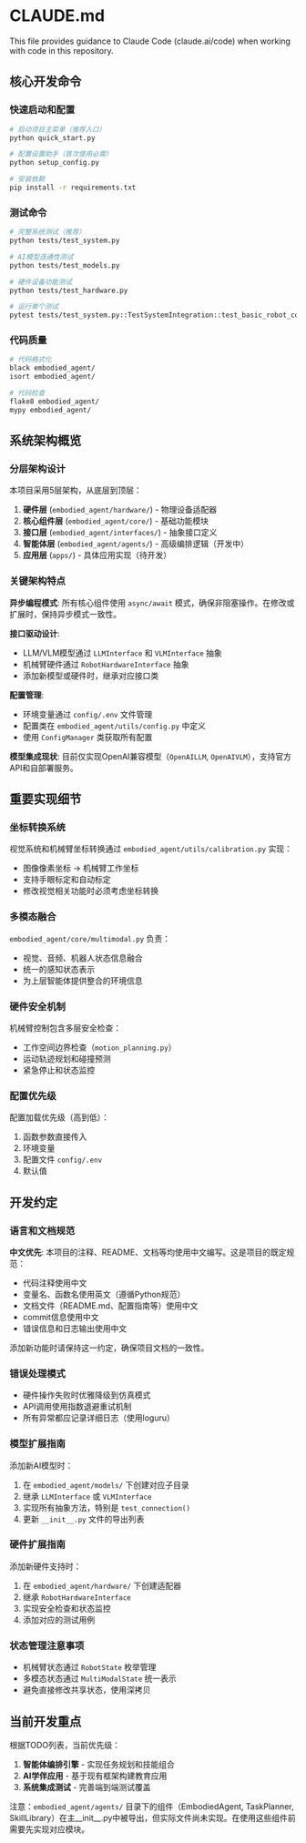 # CLAUDE.md

This file provides guidance to Claude Code (claude.ai/code) when working with code in this repository.

## 核心开发命令

### 快速启动和配置
```bash
# 启动项目主菜单（推荐入口）
python quick_start.py

# 配置设置助手（首次使用必需）
python setup_config.py

# 安装依赖
pip install -r requirements.txt
```

### 测试命令
```bash
# 完整系统测试（推荐）
python tests/test_system.py

# AI模型连通性测试
python tests/test_models.py

# 硬件设备功能测试
python tests/test_hardware.py

# 运行单个测试
pytest tests/test_system.py::TestSystemIntegration::test_basic_robot_control
```

### 代码质量
```bash
# 代码格式化
black embodied_agent/
isort embodied_agent/

# 代码检查
flake8 embodied_agent/
mypy embodied_agent/
```

## 系统架构概览

### 分层架构设计
本项目采用5层架构，从底层到顶层：

1. **硬件层** (`embodied_agent/hardware/`) - 物理设备适配器
2. **核心组件层** (`embodied_agent/core/`) - 基础功能模块
3. **接口层** (`embodied_agent/interfaces/`) - 抽象接口定义
4. **智能体层** (`embodied_agent/agents/`) - 高级编排逻辑（开发中）
5. **应用层** (`apps/`) - 具体应用实现（待开发）

### 关键架构特点

**异步编程模式**: 所有核心组件使用 `async/await` 模式，确保非阻塞操作。在修改或扩展时，保持异步模式一致性。

**接口驱动设计**:
- LLM/VLM模型通过 `LLMInterface` 和 `VLMInterface` 抽象
- 机械臂硬件通过 `RobotHardwareInterface` 抽象
- 添加新模型或硬件时，继承对应接口类

**配置管理**:
- 环境变量通过 `config/.env` 文件管理
- 配置类在 `embodied_agent/utils/config.py` 中定义
- 使用 `ConfigManager` 类获取所有配置

**模型集成现状**: 目前仅实现OpenAI兼容模型（`OpenAILLM`, `OpenAIVLM`），支持官方API和自部署服务。

## 重要实现细节

### 坐标转换系统
视觉系统和机械臂坐标转换通过 `embodied_agent/utils/calibration.py` 实现：
- 图像像素坐标 → 机械臂工作坐标
- 支持手眼标定和自动标定
- 修改视觉相关功能时必须考虑坐标转换

### 多模态融合
`embodied_agent/core/multimodal.py` 负责：
- 视觉、音频、机器人状态信息融合
- 统一的感知状态表示
- 为上层智能体提供整合的环境信息

### 硬件安全机制
机械臂控制包含多层安全检查：
- 工作空间边界检查（`motion_planning.py`）
- 运动轨迹规划和碰撞预测
- 紧急停止和状态监控

### 配置优先级
配置加载优先级（高到低）：
1. 函数参数直接传入
2. 环境变量
3. 配置文件 `config/.env`
4. 默认值

## 开发约定

### 语言和文档规范
**中文优先**: 本项目的注释、README、文档等均使用中文编写。这是项目的既定规范：
- 代码注释使用中文
- 变量名、函数名使用英文（遵循Python规范）
- 文档文件（README.md、配置指南等）使用中文
- commit信息使用中文
- 错误信息和日志输出使用中文

添加新功能时请保持这一约定，确保项目文档的一致性。

### 错误处理模式
- 硬件操作失败时优雅降级到仿真模式
- API调用使用指数退避重试机制
- 所有异常都应记录详细日志（使用loguru）

### 模型扩展指南
添加新AI模型时：
1. 在 `embodied_agent/models/` 下创建对应子目录
2. 继承 `LLMInterface` 或 `VLMInterface`
3. 实现所有抽象方法，特别是 `test_connection()`
4. 更新 `__init__.py` 文件的导出列表

### 硬件扩展指南
添加新硬件支持时：
1. 在 `embodied_agent/hardware/` 下创建适配器
2. 继承 `RobotHardwareInterface`
3. 实现安全检查和状态监控
4. 添加对应的测试用例

### 状态管理注意事项
- 机械臂状态通过 `RobotState` 枚举管理
- 多模态状态通过 `MultiModalState` 统一表示
- 避免直接修改共享状态，使用深拷贝

## 当前开发重点

根据TODO列表，当前优先级：
1. **智能体编排引擎** - 实现任务规划和技能组合
2. **AI学伴应用** - 基于现有框架构建教育应用
3. **系统集成测试** - 完善端到端测试覆盖

注意：`embodied_agent/agents/` 目录下的组件（EmbodiedAgent, TaskPlanner, SkillLibrary）在主__init__.py中被导出，但实际文件尚未实现。在使用这些组件前需要先实现对应模块。